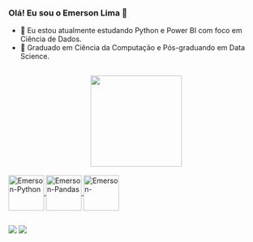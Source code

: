 ### Olá! Eu sou o Emerson Lima 👋

- 🌱 Eu estou atualmente estudando Python e Power BI com foco em Ciência de Dados.
- 🔭 Graduado em Ciência da Computação e Pós-graduando em Data Science.


##

<div align="center">
  <a href="https://github.com/EmersonLima1">
  <img height="180em" src="https://github-readme-stats.vercel.app/api/top-langs/?username=EmersonLima1&layout=compact&langs_count=16&theme=tokyonight"/> 
</div>
<div style="display: inline_block"><br>
  <img align="center" alt="Emerson-Python" height="70" width="70" src="https://cdn.jsdelivr.net/gh/devicons/devicon/icons/python/python-original-wordmark.svg">
  <img align="center" alt="Emerson-Pandas" height="70" width="70" src="https://cdn.jsdelivr.net/gh/devicons/devicon/icons/pandas/pandas-original-wordmark.svg">
  <img align="center" alt="Emerson-" height="70" width="70" src="https://cdn.jsdelivr.net/gh/devicons/devicon/icons/numpy/numpy-original-wordmark.svg">
</div>
  
  ##
 
<div> 
  <a href="https://www.linkedin.com/in/emerson-lima-7649851a2/" target="_blank"><img src="https://img.shields.io/badge/-LinkedIn-%230077B5?style=for-the-badge&logo=linkedin&logoColor=white" target="_blank"></a> 
  <a href="mailto:emerson1lima12@gmail.com" target="_blank"><img src="https://img.shields.io/badge/Gmail-D14836?style=for-the-badge&logo=gmail&logoColor=white" target="_blank"></a> 
 
</div>
